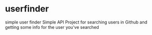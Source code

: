 # userfinder
simple user finder
Simple API Project for searching users in Github and getting some info for the user you've searched
